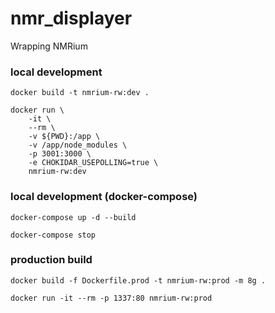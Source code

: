 # nmr_displayer

Wrapping NMRium

### local development

```docker build -t nmrium-rw:dev .```

```
docker run \
	-it \
	--rm \
	-v ${PWD}:/app \
	-v /app/node_modules \
	-p 3001:3000 \
	-e CHOKIDAR_USEPOLLING=true \
	nmrium-rw:dev
```

### local development (docker-compose)

```docker-compose up -d --build```

```docker-compose stop```

### production build

```docker build -f Dockerfile.prod -t nmrium-rw:prod -m 8g .```

```docker run -it --rm -p 1337:80 nmrium-rw:prod```